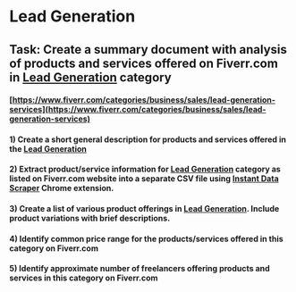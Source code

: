 # Lead Generation
## Task: Create a summary document with analysis of products and services offered on Fiverr.com in [Lead Generation](https://www.fiverr.com/categories/business/sales/lead-generation-services) category
#### [https://www.fiverr.com/categories/business/sales/lead-generation-services](https://www.fiverr.com/categories/business/sales/lead-generation-services)
#### 1) Create a short general description for products and services offered in the [Lead Generation](https://www.fiverr.com/categories/business/sales/lead-generation-services)
#### 2) Extract product/service information for [Lead Generation](https://www.fiverr.com/categories/business/sales/lead-generation-services) category as listed on Fiverr.com website into a separate CSV file using [Instant Data Scraper](https://chrome.google.com/webstore/detail/instant-data-scraper/ofaokhiedipichpaobibbnahnkdoiiah) Chrome extension.
#### 3) Create a list of various product offerings in [Lead Generation](https://www.fiverr.com/categories/business/sales/lead-generation-services). Include product variations with brief descriptions.
#### 4) Identify common price range for the products/services offered in this category on Fiverr.com
#### 5) Identify approximate number of freelancers offering products and services in this category on Fiverr.com
